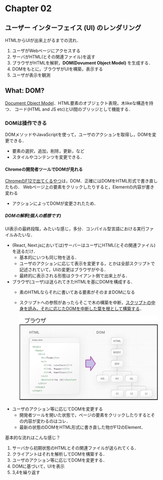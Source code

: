 # Chapter 02
## ユーザー インターフェイス (UI) のレンダリング
HTMLからUIが出来上がるまでの流れ．
1. ユーザがWebページにアクセスする
2. サーバがHTML(とその関連ファイル)を返す
3. ブラウザがHTMLを解釈，**DOM(Dovument Object Model)** を生成する．
4. DOMをもとに，ブラウザがUIを構築，表示する
5. ユーザが表示を観測

## What: DOM?
[Document Object Model][whats_dom]．HTML要素のオブジェクト表現，木likeな構造を持つ．
コード(HTML and JS etc)とUI間のブリッジとして機能する．
### DOMは操作できる
DOMメソッドやJavaScriptを使って，ユーザのアクションを取得し，DOMを変更できる．
- 要素の選択，追加，削除，更新，など
- スタイルやコンテンツを変更できる．
#### Chromeの開発者ツールでDOMが見れる
[ChromeのF12で出てくるやつ][f12]は，DOM．正確にはDOMをHTML形式で書き直したもの．
Webページ上の要素をクリックしたりすると，Elementの内容が書き変わる
- アクションによってDOMが変更されたため．
##### DOMの解釈(個人の感想です)
UI表示の最終段階，みたいな感じ，多分．コンパイル型言語における実行ファイルみたいな．

- (React, Next.jsにおいては)サーバーはユーザにHTML(とその関連ファイル)を送るだけ．
  - 基本的にいつも同じ物を送る．
  - ユーザのアクションに応じて表示を変更する，とかは全部スクリプトで記述されていて，UIの変更はブラウザがやる．
  - 最終的に表示される形態はクライアント側で出来上がる．
- ブラウザ(ユーザ)は送られてきたHTMLを基にDOMを構成する．
  - 素のHTMLならそれに書いてある要素がそのままDOMになる
  - スクリプトへの参照があったらそこで木の構築を中断，[スクリプトの中身を読み，それに応じたDOMを中断した葉を根として構築する][build_domtree]．
    
    ![fig2]
- ユーザのアクション等に応じてDOMを変更する
  - 開発者ツールを開いた状態で，ページの要素をクリックしたりするとその内容が変わるのはコレ．
  - 最新の状態のDOMをHTML形式に書き直した物がF12のElement．

基本的な流れはこんな感じ？
1. サーバから初期状態のHTMLとその関連ファイルが送られてくる．
2. クライアントはそれを解析してDOMを構築する．
3. ユーザのアクション等に応じてDOMを変更する．
4. DOMに基づいて，UIを表示
5. 3,4を繰り返す

[fig2]: ./HTML2DOM.png
[whats_dom]: https://developer.mozilla.org/ja/docs/Web/API/Document_Object_Model/Introduction
[f12]: https://developer.chrome.com/docs/devtools/dom?hl=ja
[build_domtree]: https://developer.chrome.com/docs/devtools/dom?hl=ja#appendix